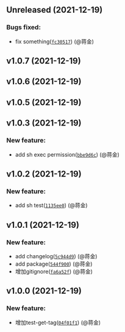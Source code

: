 ## Unreleased (2021-12-19)

### Bugs fixed:

- fix something([`fc30517`](https://github.com/ginlink/test-github-action/commit/fc30517fe64386d8e032323c334f6bf2174bd9f3)) (@蒋金)

## v1.0.7 (2021-12-19)

## v1.0.6 (2021-12-19)

## v1.0.5 (2021-12-19)

## v1.0.3 (2021-12-19)

### New feature:

- add sh exec permission([`bbe9d6c`](https://github.com/ginlink/test-github-action/commit/bbe9d6cfd1dde4abeb185c301dcbb717f8b747dc)) (@蒋金)

## v1.0.2 (2021-12-19)

### New feature:

- add sh test([`1135ee0`](https://github.com/ginlink/test-github-action/commit/1135ee028fd127f26cdcc262ea54e4180920309f)) (@蒋金)

## v1.0.1 (2021-12-19)

### New feature:

- add changelog([`5c944d9`](https://github.com/ginlink/test-github-action/commit/5c944d91ab098b96aef6c6ecfb388112376426b6)) (@蒋金)
- add package([`544f900`](https://github.com/ginlink/test-github-action/commit/544f900ca035467386ecad98f3621ed780c77130)) (@蒋金)
- 增加gitignore([`fa6a52f`](https://github.com/ginlink/test-github-action/commit/fa6a52f3ea83395714f4c45da23b10e98456995d)) (@蒋金)

## v1.0.0 (2021-12-19)

### New feature:

- 增加test-get-tag([`04f01f1`](https://github.com/ginlink/test-github-action/commit/04f01f1dc1bc5d899f2359ef6813b274ea7a0b11)) (@蒋金)